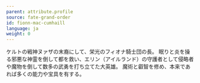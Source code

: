 ```yaml
---
parent: attribute.profile
source: fate-grand-order
id: fionn-mac-cumhaill
language: ja
weight: 0
---
```


ケルトの戦神ヌァザの末裔にして、栄光のフィオナ騎士団の長。
眠りと炎を操る邪悪な神霊を倒して都を救い、エリン（アイルランド）の守護者として侵略者や魔物を倒して数多の武勇を打ち立てた大英雄。
魔術と叡智を修め、本来であれば多くの能力や宝具を有する。
